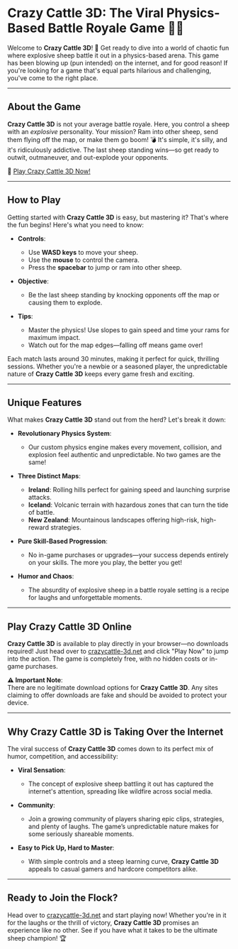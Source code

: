 
# **Crazy Cattle 3D: The Viral Physics-Based Battle Royale Game** 🐑💥

Welcome to **Crazy Cattle 3D**! 🎉 Get ready to dive into a world of chaotic fun where explosive sheep battle it out in a physics-based arena. This game has been blowing up (pun intended) on the internet, and for good reason! If you're looking for a game that's equal parts hilarious and challenging, you've come to the right place.

---

## **About the Game**

**Crazy Cattle 3D** is not your average battle royale. Here, you control a sheep with an *explosive* personality. Your mission? Ram into other sheep, send them flying off the map, or make them go boom! 💣 It's simple, it's silly, and it's ridiculously addictive. The last sheep standing wins—so get ready to outwit, outmaneuver, and out-explode your opponents.

🔗 [Play Crazy Cattle 3D Now!](https://crazycattle-3d.net)

---

## **How to Play**

Getting started with **Crazy Cattle 3D** is easy, but mastering it? That's where the fun begins! Here's what you need to know:

- **Controls**:
  - Use **WASD keys** to move your sheep.
  - Use the **mouse** to control the camera.
  - Press the **spacebar** to jump or ram into other sheep.

- **Objective**:
  - Be the last sheep standing by knocking opponents off the map or causing them to explode.

- **Tips**:
  - Master the physics! Use slopes to gain speed and time your rams for maximum impact.
  - Watch out for the map edges—falling off means game over!

Each match lasts around 30 minutes, making it perfect for quick, thrilling sessions. Whether you're a newbie or a seasoned player, the unpredictable nature of **Crazy Cattle 3D** keeps every game fresh and exciting.

---

## **Unique Features**

What makes **Crazy Cattle 3D** stand out from the herd? Let's break it down:

- **Revolutionary Physics System**:
  - Our custom physics engine makes every movement, collision, and explosion feel authentic and unpredictable. No two games are the same!

- **Three Distinct Maps**:
  - **Ireland**: Rolling hills perfect for gaining speed and launching surprise attacks.
  - **Iceland**: Volcanic terrain with hazardous zones that can turn the tide of battle.
  - **New Zealand**: Mountainous landscapes offering high-risk, high-reward strategies.

- **Pure Skill-Based Progression**:
  - No in-game purchases or upgrades—your success depends entirely on your skills. The more you play, the better you get!

- **Humor and Chaos**:
  - The absurdity of explosive sheep in a battle royale setting is a recipe for laughs and unforgettable moments.

---

## **Play Crazy Cattle 3D Online**

**Crazy Cattle 3D** is available to play directly in your browser—no downloads required! Just head over to [crazycattle-3d.net](https://crazycattle-3d.net/) and click "Play Now" to jump into the action. The game is completely free, with no hidden costs or in-game purchases.

**⚠️ Important Note**:  
There are no legitimate download options for **Crazy Cattle 3D**. Any sites claiming to offer downloads are fake and should be avoided to protect your device.

---

## **Why Crazy Cattle 3D is Taking Over the Internet**

The viral success of **Crazy Cattle 3D** comes down to its perfect mix of humor, competition, and accessibility:

- **Viral Sensation**:
  - The concept of explosive sheep battling it out has captured the internet's attention, spreading like wildfire across social media.

- **Community**:
  - Join a growing community of players sharing epic clips, strategies, and plenty of laughs. The game’s unpredictable nature makes for some seriously shareable moments.

- **Easy to Pick Up, Hard to Master**:
  - With simple controls and a steep learning curve, **Crazy Cattle 3D** appeals to casual gamers and hardcore competitors alike.

---

## **Ready to Join the Flock?**

Head over to [crazycattle-3d.net](https://crazycattle-3d.net/) and start playing now! Whether you're in it for the laughs or the thrill of victory, **Crazy Cattle 3D** promises an experience like no other. See if you have what it takes to be the ultimate sheep champion! 🏆
